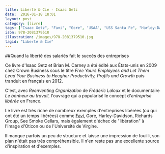 ```yaml
---
title: Liberté & Cie - Isaac Getz
date:  2016-01-18 18:01
layout: post
category: [livre]
tags: ["Isaac Getz", "Favi", "Gore", "USAA", "USS Santa Fe", "Harley-Davidson", "Richards Group", "Sea Smoke Cellars", "Sun Hydraulics", "Université de Virgine", "SOL", "Oticon", "GSI", "QuadGraphics", "IDEO", "SEW-Usocome", "Southwest Airlines", "Chaparral Steel"]
isbn: 978-2081379510
illustration: /images/978-2081379510.jpg
tagid: "Liberté & Cie"
---
```

##Quand la liberté des salariés fait le succès des entreprises

Ce livre d'Isaac Getz et Brian M. Carney a été édité aux États-unis en 2009 chez Crown Business sous le titre *Free Yours Employees and Let Them Lead Your Business to Heugher Productivity, Profils and Growth* puis tranduit en français en 2012.

C'est, avec *Reenventing Organization* de *Frédéric Laloux* et le documentaire *Le bonheur au travail*,  l'ouvrage qui a popularisé le concept d'*entreprise libérée* en France.

Le livre est très riche de nombreux exemples d'entreprises libérées (ou qui ont été un temps libérées) comme [Favi](/favi/), Gore, Harley-Davidson, Richards Group, See Smoke Cellars, mais également d'échec de "libération" à l'image d'Oticon ou de l'Université de Virgine.

Il manque parfois un peu de structure et laisse une impression de fouilli, son plan n'était pas très compréhensible. Il n'en reste pas une excellente source d'inspiration et d'exemples.
